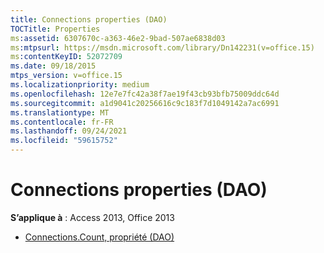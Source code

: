 ```yaml
---
title: Connections properties (DAO)
TOCTitle: Properties
ms:assetid: 6307670c-a363-46e2-9bad-507ae6838d03
ms:mtpsurl: https://msdn.microsoft.com/library/Dn142231(v=office.15)
ms:contentKeyID: 52072709
ms.date: 09/18/2015
mtps_version: v=office.15
ms.localizationpriority: medium
ms.openlocfilehash: 12e7e7fc42a38f7ae19f43cb93bfb75009ddc64d
ms.sourcegitcommit: a1d9041c20256616c9c183f7d1049142a7ac6991
ms.translationtype: MT
ms.contentlocale: fr-FR
ms.lasthandoff: 09/24/2021
ms.locfileid: "59615752"
---
```

# <a name="connections-properties-dao"></a>Connections properties (DAO)

**S’applique à** : Access 2013, Office 2013

- [Connections.Count, propriété (DAO)](connections-count-property-dao.md)

